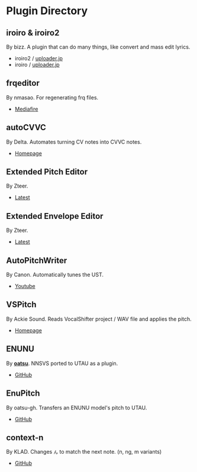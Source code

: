 # Plugin Directory

## iroiro & iroiro2
By bizz. A plugin that can do many things, like convert and mass edit lyrics.

- iroiro2 / [uploader.jp](https://ux.getuploader.com/bizz_v/download/182)
- iroiro / [uploader.jp](https://ux.getuploader.com/bizz_v/download/141)

## frqeditor
By nmasao. For regenerating frq files.

- [Mediafire](https://www.mediafire.com/folder/rra0zg66lb419/frqeditor)

## autoCVVC
By Delta. Automates turning CV notes into CVVC notes.

- [Homepage](https://delta-kimigatame.hatenablog.jp/entry/ar1172141)

## Extended Pitch Editor

By Zteer.

- [Latest](http://z-server.game.coocan.jp/utau/utautop.html#pitedit)

## Extended Envelope Editor
By Zteer.

- [Latest](http://z-server.game.coocan.jp/utau/utautop.html#envedit)

## AutoPitchWriter
By Canon. Automatically tunes the UST.

- [Youtube](https://www.youtube.com/watch?v=pdxMg2ViASU)

## VSPitch
By Ackie Sound. Reads VocalShifter project / WAV file and applies the pitch.

- [Homepage](https://ackiesound.ifdef.jp/download.html)

## ENUNU
By **[oatsu](https://github.com/oatsu-gh)**. NNSVS ported to UTAU as a plugin.

- [GitHub](https://github.com/oatsu-gh/ENUNU)

## EnuPitch
By oatsu-gh. Transfers an ENUNU model's pitch to UTAU.

- [GitHub](https://github.com/oatsu-gh/EnuPitch)

## context-n
By KLAD. Changes `ん` to match the next note. (n, ng, m variants)

- [GitHub](https://github.com/adlez27/context-n)